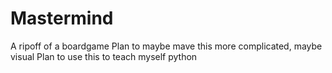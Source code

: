 # Mastermind
A ripoff of a boardgame
Plan to maybe mave this more complicated, maybe visual
Plan to use this to teach myself python
